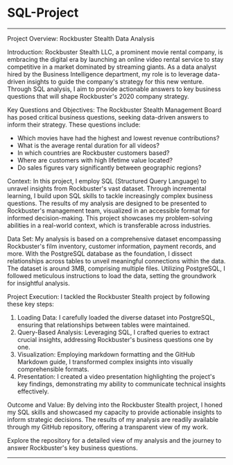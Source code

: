 # SQL-Project
---
Project Overview: Rockbuster Stealth Data Analysis

Introduction:
Rockbuster Stealth LLC, a prominent movie rental company, is embracing the digital era by launching an online video rental service to stay competitive in a market dominated by streaming giants. As a data analyst hired by the Business Intelligence department, my role is to leverage data-driven insights to guide the company's strategy for this new venture. Through SQL analysis, I aim to provide actionable answers to key business questions that will shape Rockbuster's 2020 company strategy.

Key Questions and Objectives:
The Rockbuster Stealth Management Board has posed critical business questions, seeking data-driven answers to inform their strategy. These questions include:

- Which movies have had the highest and lowest revenue contributions?
- What is the average rental duration for all videos?
- In which countries are Rockbuster customers based?
- Where are customers with high lifetime value located?
- Do sales figures vary significantly between geographic regions?

Context:
In this project, I employ SQL (Structured Query Language) to unravel insights from Rockbuster's vast dataset. Through incremental learning, I build upon SQL skills to tackle increasingly complex business questions. The results of my analysis are designed to be presented to Rockbuster's management team, visualized in an accessible format for informed decision-making. This project showcases my problem-solving abilities in a real-world context, which is transferable across industries.

Data Set:
My analysis is based on a comprehensive dataset encompassing Rockbuster's film inventory, customer information, payment records, and more. With the PostgreSQL database as the foundation, I dissect relationships across tables to unveil meaningful connections within the data. The dataset is around 3MB, comprising multiple files. Utilizing PostgreSQL, I followed meticulous instructions to load the data, setting the groundwork for insightful analysis.

Project Execution:
I tackled the Rockbuster Stealth project by following these key steps:

1. Loading Data: I carefully loaded the diverse dataset into PostgreSQL, ensuring that relationships between tables were maintained.
2. Query-Based Analysis: Leveraging SQL, I crafted queries to extract crucial insights, addressing Rockbuster's business questions one by one.
3. Visualization: Employing markdown formatting and the GitHub Markdown guide, I transformed complex insights into visually comprehensible formats.
4. Presentation: I created a video presentation highlighting the project's key findings, demonstrating my ability to communicate technical insights effectively.

Outcome and Value:
By delving into the Rockbuster Stealth project, I honed my SQL skills and showcased my capacity to provide actionable insights to inform strategic decisions. The results of my analysis are readily available through my GitHub repository, offering a transparent view of my work.

Explore the repository for a detailed view of my analysis and the journey to answer Rockbuster's key business questions.

---
